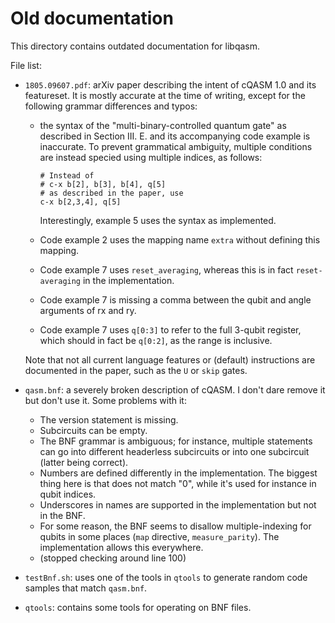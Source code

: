 # Old documentation

This directory contains outdated documentation for libqasm.

File list:

 - `1805.09607.pdf`: arXiv paper describing the intent of cQASM 1.0 and its featureset. It is mostly accurate at the time of writing, except for the following grammar differences and typos:

    - the syntax of the "multi-binary-controlled quantum gate" as described in Section III. E. and its accompanying code example is inaccurate. To prevent grammatical ambiguity, multiple conditions are instead specied using multiple indices, as follows:

      ```
      # Instead of
      # c-x b[2], b[3], b[4], q[5]
      # as described in the paper, use
      c-x b[2,3,4], q[5]
      ```

      Interestingly, example 5 uses the syntax as implemented.

    - Code example 2 uses the mapping name `extra` without defining this mapping.
    - Code example 7 uses `reset_averaging`, whereas this is in fact `reset-averaging` in the implementation.
    - Code example 7 is missing a comma between the qubit and angle arguments of rx and ry.
    - Code example 7 uses `q[0:3]` to refer to the full 3-qubit register, which should in fact be `q[0:2]`, as the range is inclusive.

   Note that not all current language features or (default) instructions are documented in the paper, such as the `U` or `skip` gates.

 - `qasm.bnf`: a severely broken description of cQASM. I don't dare remove it but don't use it. Some problems with it:

    - The version statement is missing.
    - Subcircuits can be empty.
    - The BNF grammar is ambiguous; for instance, multiple statements can go into different headerless subcircuits or into one subcircuit (latter being correct).
    - Numbers are defined differently in the implementation. The biggest thing here is that <number> does not match "0", while it's used for instance in qubit indices.
    - Underscores in names are supported in the implementation but not in the BNF.
    - For some reason, the BNF seems to disallow multiple-indexing for qubits in some places (`map` directive, `measure_parity`). The implementation allows this everywhere.
    - (stopped checking around line 100)

 - `testBnf.sh`: uses one of the tools in `qtools` to generate random code samples that match `qasm.bnf`.

 - `qtools`: contains some tools for operating on BNF files.
